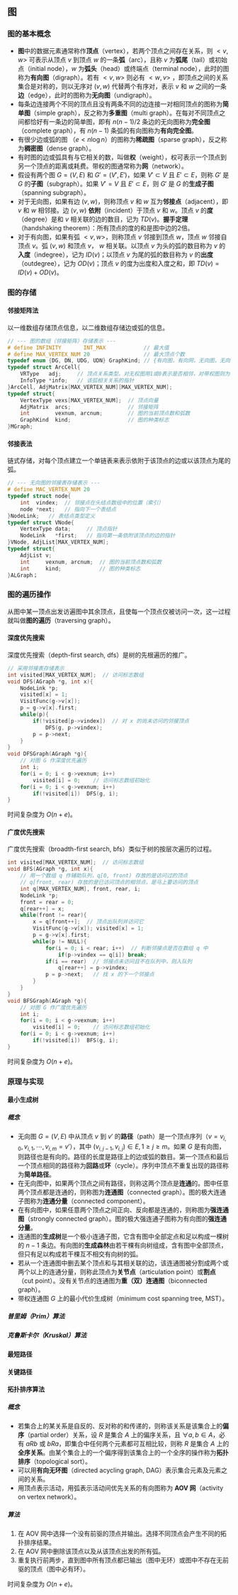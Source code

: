 ## 图
### 图的基本概念
* **图**中的数据元素通常称作**顶点**（vertex），若两个顶点之间存在关系，则 $<v, w>$ 可表示从顶点 $v$ 到顶点 $w$ 的一条**弧**（arc），且称 $v$ 为**弧尾**（tail）或初始点（initial node），$w$ 为**弧头**（head）或终端点（terminal node），此时的图称为**有向图**（digraph）。若有 $<v, w>$ 则必有 $<w, v>$ ，即顶点之间的关系集合是对称的，则以无序对 $(v, w)$ 代替两个有序对，表示 $v$ 和 $w$ 之间的一条**边**（edge），此时的图称为**无向图**（undigraph）。
* 每条边连接两个不同的顶点且没有两条不同的边连接一对相同顶点的图称为**简单图**（simple graph），反之称为**多重图**（multi graph）。在每对不同顶点之间都恰好有一条边的简单图，即有 $n(n-1)/2$ 条边的无向图称为**完全图**（complete graph），有 $n(n-1)$ 条弧的有向图称为**有向完全图**。
* 有很少边或弧的图 （$e<n\log n$）的图称为**稀疏图**（sparse graph），反之称为**稠密图**（dense graph）。
* 有时图的边或弧具有与它相关的数，叫做**权**（weight），权可表示一个顶点到另一个顶点的距离或耗费。带权的图通常称为**网**（network）。
* 假设有两个图 $G=(V,{E})$ 和 $G'=(V',{E'})$，如果 $V'\subset V$ 且 $E'\subset E$，则称 $G'$ 是 $G$ 的**子图**（subgraph）。如果 $V'=V$ 且 $E'\subset E$，则 $G'$ 是 $G$ 的**生成子图**（spanning subgraph）。
* 对于无向图，如果有边 $(v, w)$，则称顶点 $v$ 和 $w$ 互为**邻接点**（adjacent），即 $v$ 和 $w$ 相邻接。边 $(v, w)$ **依附**（incident）于顶点 $v$ 和 $w$。顶点 $v$ 的**度**（degree）是和 $v$ 相关联的边的数目，记为 $TD(v)$。**握手定理**（handshaking theorem）：所有顶点的度的和是图中边的2倍。
* 对于有向图，如果有弧 $<v, w>$，则称顶点 $v$ 邻接到顶点 $w$，顶点 $w$ 邻接自顶点 $v$。弧 $(v, w)$ 和顶点 $v$， $w$ 相关联。以顶点 $v$ 为头的弧的数目称为 $v$ 的**入度**（indegree），记为 $ID(v)$；以顶点 $v$ 为尾的弧的数目称为 $v$ 的**出度**（outdegree），记为 $OD(v)$；顶点 $v$ 的度为出度和入度之和，即 $TD(v)=ID(v)+OD(v)$。

### 图的存储
#### 邻接矩阵法
以一维数组存储顶点信息，以二维数组存储边或弧的信息。
``` c
// --- 图的数组（邻接矩阵）存储表示 ---
# define INFINITY       INT_MAX            // 最大值
# define MAX_VERTEX_NUM 20                 // 最大顶点个数
typedef enum {DG, DN, UDG, UDN} GraphKind; // {有向图，有向网，无向图，无向网}
typedef struct ArcCell{
    VRType   adj;     // 顶点关系类型。对无权图用1或0表示是否相邻，对带权图则为权值类型。
    InfoType *info;   // 该弧相关关系的指针
}ArcCell, AdjMatrix[MAX_VERTEX_NUM][MAX_VERTEX_NUM];
typedef struct{
    VertexType vexs[MAX_VERTEX_NUM];  // 顶点向量
    AdjMatrix  arcs;                  // 邻接矩阵
    int        vexnum, arcnum;        // 图的当前顶点数和弧数
    GraphKind  kind;                  // 图的种类标志
}MGraph;
```

#### 邻接表法
链式存储，对每个顶点建立一个单链表来表示依附于该顶点的边或以该顶点为尾的弧。
``` c
// --- 无向图的邻接表存储表示 ---
# define MAC_VERTEX_NUM 20
typedef struct node{
    int  vindex;  // 邻接点在头结点数组中的位置（索引）
    node *next;   // 指向下一个表结点
}NodeLink;   // 表结点类型定义
typedef struct VNode{
    VertexType data;     // 顶点指针
    NodeLink   *first;   // 指向第一条依附该顶点的边的指针
}VNode, AdjList[MAX_VERTEX_NUM];
typedef struct{
    AdjList v;
    int     vexnum, arcnum;  // 图的当前顶点数和弧数
    int     kind;            // 图的种类标志
}ALGraph；
```

### 图的遍历操作
从图中某一顶点出发访遍图中其余顶点，且使每一个顶点仅被访问一次，这一过程就叫做**图的遍历**（traversing graph）。

#### 深度优先搜索
深度优先搜索（depth-first search, dfs）是树的先根遍历的推广。
``` c
// 采用邻接表存储表示
int visited[MAX_VERTEX_NUM];  // 访问标志数组
void DFS(AGraph *g, int x){
    NodeLink *p;
    visited[x] = 1;
    VisitFunc(g->v[x]);
    p = g->v[x].first;
    while(p){
        if(!visited[p->vindex])  // 对 x 的尚未访问的邻接顶点
            DFS(g, p->vindex);
        p = p->next;
    }
}
void DFSGraph(AGraph *g){
    // 对图 G 作深度优先遍历
    int i;
    for(i = 0; i < g->vexnum; i++)
        visited[i] = 0;    // 访问标志数组初始化
    for(i = 0; i < g->vexnum; i++)
        if(!visited[i])  DFS(g, i);
}
```
时间复杂度为 $O(n+e)$。

#### 广度优先搜索
广度优先搜索（broadth-first search, bfs）类似于树的按层次遍历的过程。
``` c
int visited[MAX_VERTEX_NUM];  // 访问标志数组
void BFS(AGraph *g, int x){
    // 用一个数组 q 作辅助队列，q[0, front) 存放的是访问过的顶点
    // q[front, rear) 存放的是已访问顶点的相邻点，是马上要访问的顶点
    int q[MAX_VERTEX_NUM], front, rear, i;
    NodeLink *p;
    front = rear = 0;
    q[rear++] = x;
    while(front != rear){
        x = q[front++];  // 顶点出队列并访问它
        VisitFunc(g->v[x]); visited[x] = 1;
        p = g->v[x].first;
        while(p != NULL){
            for(i = 0; i < rear; i++)  // 判断邻接点是否在数组 q 中
                if(p->vindex == q[i]) break;
            if(i == rear)  // 邻接点未访问且不在队列中，则入队列
                q[rear++] = p->vindex;
            p = p->next;   // 找 x 的下一个邻接点
        }
    }
}
void BFSGraph(AGraph *g){
    // 对图 G 作广度优先遍历
    int i;
    for(i = 0; i < g->vexnum; i++)
        visited[i] = 0;    // 访问标志数组初始化
    for(i = 0; i < g->vexnum; i++)
        if(!visited[i])  BFS(g, i);
}
```
时间复杂度为 $O(n+e)$。

### 原理与实现
#### 最小生成树
##### 概念
* 无向图 $G=(V, {E})$ 中从顶点 $v$ 到 $v'$ 的**路径**（path）是一个顶点序列（$v=v_{i,0},v_{i,1},\cdots,v_{i,m}=v'$），其中 $(v_{i,j-1}, v_{i,j})\in E, 1\geq j\geq m$。如果 $G$ 是有向图，则路径也是有向的。路径的长度是路径上的边或弧的数目。第一个顶点和最后一个顶点相同的路径称为**回路**或**环**（cycle）。序列中顶点不重复出现的路径称为**简单路径**。 
* 在无向图中，如果两个顶点之间有路径，则称这两个顶点是**连通**的。图中任意两个顶点都是连通的，则称图为**连通图**（connected graph）。图的极大连通子图称为**连通分量**（connected component）。
* 在有向图中，如果任意两个顶点之间正向、反向都是连通的，则称图为**强连通图**（strongly connected graph）。图的极大强连通子图称为有向图的**强连通分量**。
* 连通图的**生成树**是一个极小连通子图，它含有图中全部定点和足以构成一棵树的 $n-1$ 条边。有向图的**生成森林**由若干棵有向树组成，含有图中全部顶点，但只有足以构成若干棵互不相交有向树的弧。
* 若从一个连通图中删去某个顶点和与其相关联的边，该连通图被分割成两个或两个以上的连通分量，则称此顶点为**关节点**（articulation point）或**割点**（cut point）。没有关节点的连通图为**重（双）连通图**（biconnected graph）。
* 带权连通图 $G$ 上的最小代价生成树（minimum cost spanning tree, MST）。

##### 普里姆（Prim）算法
##### 克鲁斯卡尔（Kruskal）算法

#### 最短路径
#### 关键路径
#### 拓扑排序算法
##### 概念
* 若集合上的某关系是自反的、反对称的和传递的，则称该关系是该集合上的**偏序**（partial order）关系，设 $R$ 是集合 $A$ 上的偏序关系，且 $\forall a, b \in A$，必有 $aRb$ 或 $bRa$，即集合中任何两个元素都可互相比较，则称 $R$ 是集合 $A$ 上的**全序关系**。由某个集合上的一个偏序得到该集合上的一个全序的操作称为**拓扑排序**（topological sort）。
* 可以用**有向无环图**（directed acycling graph, DAG）表示集合元素及元素之间的关系。
* 用顶点表示活动，用弧表示活动间优先关系的有向图称为 **AOV 网**（activity on vertex network）。

##### 算法
1. 在 AOV 网中选择一个没有前驱的顶点并输出。选择不同顶点会产生不同的拓扑排序结果。
2. 在 AOV 网中删除该顶点以及从该顶点出发的所有弧。
3. 重复执行前两步，直到图中所有顶点都已输出（图中无环）或图中不存在无前驱的顶点（图中必有环）。

时间复杂度为 $O(n+e)$。
